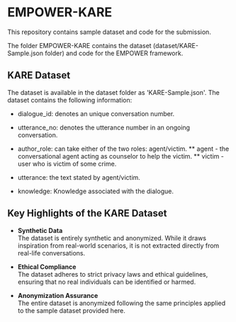 # EMPOWER-KARE
This repository contains sample dataset and code for the submission.

The folder EMPOWER-KARE contains the dataset (dataset/KARE-Sample.json folder) and code for the EMPOWER framework.

## KARE Dataset ##

The dataset is available in the dataset folder as 'KARE-Sample.json'. The dataset contains the following information:

* dialogue_id: denotes an unique conversation number.

* utterance_no: denotes the utterance number in an ongoing conversation.	

* author_role: can take either of the two roles: agent/victim.
	** agent - the conversational agent acting as counselor to help the victim.
	** victim - user who is victim of some crime.	

* utterance: the text stated by agent/victim.

* knowledge: Knowledge associated with the dialogue.

## Key Highlights of the KARE Dataset

- **Synthetic Data**  
  The dataset is entirely synthetic and anonymized. While it draws inspiration from real-world scenarios, it is not extracted directly from real-life conversations.

- **Ethical Compliance**  
  The dataset adheres to strict privacy laws and ethical guidelines, ensuring that no real individuals can be identified or harmed.

- **Anonymization Assurance**  
  The entire dataset is anonymized following the same principles applied to the sample dataset provided here.

